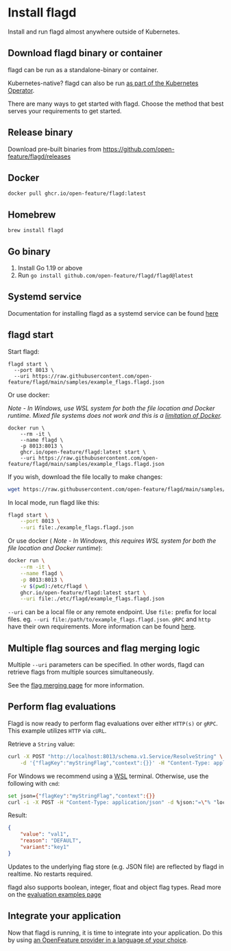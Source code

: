# Install flagd

Install and run flagd almost anywhere outside of Kubernetes.

## Download flagd binary or container

flagd can be run as a standalone-binary or container.

Kubernetes-native? flagd can also be run [as part of the Kubernetes Operator](../k8s/index.md).

There are many ways to get started with flagd.
Choose the method that best serves your requirements to get started.

## Release binary

Download pre-built binaries from <https://github.com/open-feature/flagd/releases>

## Docker

```shell
docker pull ghcr.io/open-feature/flagd:latest
```

## Homebrew

```shell
brew install flagd
```

## Go binary

1. Install Go 1.19 or above
1. Run `go install github.com/open-feature/flagd/flagd@latest`



## Systemd service

Documentation for installing flagd as a systemd service can be found [here](systemservice.md)

## flagd start

Start flagd:

```shell
flagd start \
  --port 8013 \
  --uri https://raw.githubusercontent.com/open-feature/flagd/main/samples/example_flags.flagd.json
```

Or use docker:

_Note - In Windows, use WSL system for both the file location and Docker runtime. Mixed file systems does not work and this is a [limitation of Docker](https://github.com/docker/for-win/issues/8479)._

```shell
docker run \
    --rm -it \
    --name flagd \
    -p 8013:8013 \
    ghcr.io/open-feature/flagd:latest start \
    --uri https://raw.githubusercontent.com/open-feature/flagd/main/samples/example_flags.flagd.json
```

If you wish, download the file locally to make changes:

```sh
wget https://raw.githubusercontent.com/open-feature/flagd/main/samples/example_flags.flagd.json
```

In local mode, run flagd like this:

```sh
flagd start \
    --port 8013 \
    --uri file:./example_flags.flagd.json
```

Or use docker ( _Note - In Windows, this requires WSL system for both the file location and Docker runtime_):

```sh
docker run \
    --rm -it \
    --name flagd \
    -p 8013:8013 \
    -v $(pwd):/etc/flagd \
    ghcr.io/open-feature/flagd:latest start \
    --uri file:./etc/flagd/example_flags.flagd.json
```

`--uri` can be a local file or any remote endpoint. Use `file:` prefix for local files. eg. `--uri file:/path/to/example_flags.flagd.json`. `gRPC` and `http` have their own requirements. More information can be found [here](https://github.com/open-feature/flagd/blob/main/docs/configuration/configuration.md#uri-patterns).

## Multiple flag sources and flag merging logic

Multiple `--uri` parameters can be specified. In other words, flagd can retrieve flags from multiple sources simultaneously.

See the [flag merging page](flagmerging.md) for more information.


## Perform flag evaluations

Flagd is now ready to perform flag evaluations over either `HTTP(s)` or `gRPC`. This example utilizes `HTTP` via `cURL`.

Retrieve a `String` value:

```sh
curl -X POST "http://localhost:8013/schema.v1.Service/ResolveString" \
    -d '{"flagKey":"myStringFlag","context":{}}' -H "Content-Type: application/json"
```

For Windows we recommend using a [WSL](https://learn.microsoft.com/en-us/windows/wsl/install) terminal.
Otherwise, use the following with `cmd`:

```sh
set json={"flagKey":"myStringFlag","context":{}}
curl -i -X POST -H "Content-Type: application/json" -d %json:"=\"% "localhost:8013/schema.v1.Service/ResolveString"
```

Result:

```json
{
    "value": "val1",
    "reason": "DEFAULT",
    "variant":"key1"
}
```

Updates to the underlying flag store (e.g. JSON file) are reflected by flagd in realtime. No restarts required.

flagd also supports boolean, integer, float and object flag types. Read more on the [evaluation examples page](https://github.com/open-feature/flagd/blob/main/docs/usage/evaluation_examples.md)

## Integrate your application

Now that flagd is running, it is time to integrate into your application. Do this by using [an OpenFeature provider in a language of your choice](https://github.com/open-feature/flagd/blob/main/docs/usage/flagd_providers.md).